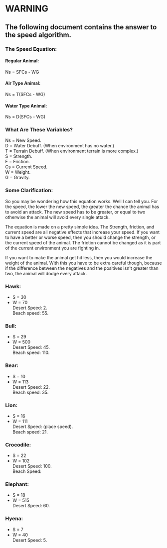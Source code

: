 # WARNING

## The following document contains the answer to the speed algorithm.

### The Speed Equation:

#### Regular Animal:
Ns = SFCs - WG

#### Air Type Animal:
Ns = T(SFCs - WG)

#### Water Type Animal:
Ns = D(SFCs - WG)

### What Are These Variables?
Ns = New Speed.  
D = Water Debuff. (When environment has no water.)  
T = Terrain Debuff. (When environment terrain is more complex.)  
S = Strength.  
F = Friction.  
Cs = Current Speed.  
W = Weight.  
G = Gravity. 

### Some Clarification:
So you may be wondering how this equation works. Well I can tell you. For the speed, the lower the new speed, the greater the chance the animal has to avoid an attack. The new speed has to be greater, or equal to two otherwise the animal will avoid every single attack.  
    
  The equation is made on a pretty simple idea. The Strength, friction, and current speed are all negative effects that increase your speed. If you want to have a better or worse speed, then you should change the strength, or the current speed of the animal. The friction cannot be changed as it is part of the current environment you are fighting in.  
    
  If you want to make the animal get hit less, then you would increase the weight of the animal. With this you have to be extra careful though, because if the difference between the negatives and the positives isn't greater than two, the animal will dodge every attack.

### Hawk:
- S = 30
- W = 70  
Desert Speed: 2.  
Beach speed:	55.

### Bull: 
- S = 29
- W = 500  
Desert Speed: 45.  
Beach speed: 110.  

### Bear:
- S = 10
- W = 113  
Desert Speed: 22.  
Beach speed: 35.  

### Lion:
- S = 16
- W = 111  
Desert Speed: (place speed).  
Beach speed: 21.  

### Crocodile:
- S = 22
- W = 102  
Desert Speed: 100.  
Beach Speed:
### Elephant:
- S = 18
- W = 515  
Desert Speed: 60.
### Hyena: 
- S = 7
- W = 40  
Desert Speed: 5.  

